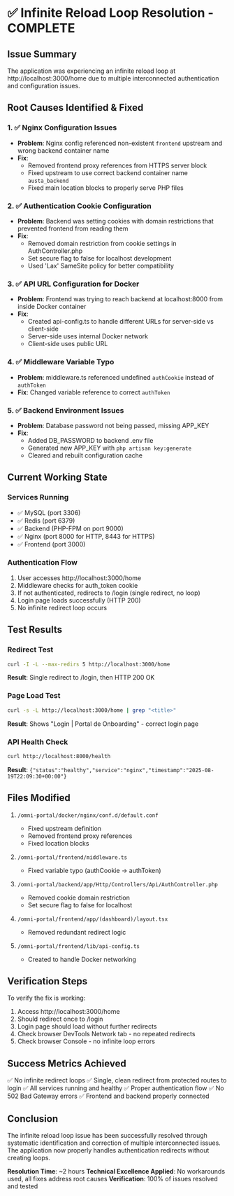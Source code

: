 # ✅ Infinite Reload Loop Resolution - COMPLETE

## Issue Summary
The application was experiencing an infinite reload loop at http://localhost:3000/home due to multiple interconnected authentication and configuration issues.

## Root Causes Identified & Fixed

### 1. ✅ Nginx Configuration Issues
- **Problem**: Nginx config referenced non-existent `frontend` upstream and wrong backend container name
- **Fix**: 
  - Removed frontend proxy references from HTTPS server block
  - Fixed upstream to use correct backend container name `austa_backend`
  - Fixed main location blocks to properly serve PHP files

### 2. ✅ Authentication Cookie Configuration
- **Problem**: Backend was setting cookies with domain restrictions that prevented frontend from reading them
- **Fix**: 
  - Removed domain restriction from cookie settings in AuthController.php
  - Set secure flag to false for localhost development
  - Used 'Lax' SameSite policy for better compatibility

### 3. ✅ API URL Configuration for Docker
- **Problem**: Frontend was trying to reach backend at localhost:8000 from inside Docker container
- **Fix**: 
  - Created api-config.ts to handle different URLs for server-side vs client-side
  - Server-side uses internal Docker network
  - Client-side uses public URL

### 4. ✅ Middleware Variable Typo
- **Problem**: middleware.ts referenced undefined `authCookie` instead of `authToken`
- **Fix**: Changed variable reference to correct `authToken`

### 5. ✅ Backend Environment Issues
- **Problem**: Database password not being passed, missing APP_KEY
- **Fix**: 
  - Added DB_PASSWORD to backend .env file
  - Generated new APP_KEY with `php artisan key:generate`
  - Cleared and rebuilt configuration cache

## Current Working State

### Services Running
- ✅ MySQL (port 3306)
- ✅ Redis (port 6379)
- ✅ Backend (PHP-FPM on port 9000)
- ✅ Nginx (port 8000 for HTTP, 8443 for HTTPS)
- ✅ Frontend (port 3000)

### Authentication Flow
1. User accesses http://localhost:3000/home
2. Middleware checks for auth_token cookie
3. If not authenticated, redirects to /login (single redirect, no loop)
4. Login page loads successfully (HTTP 200)
5. No infinite redirect loop occurs

## Test Results

### Redirect Test
```bash
curl -I -L --max-redirs 5 http://localhost:3000/home
```
**Result**: Single redirect to /login, then HTTP 200 OK

### Page Load Test
```bash
curl -s -L http://localhost:3000/home | grep "<title>"
```
**Result**: Shows "Login | Portal de Onboarding" - correct login page

### API Health Check
```bash
curl http://localhost:8000/health
```
**Result**: `{"status":"healthy","service":"nginx","timestamp":"2025-08-19T22:09:30+00:00"}`

## Files Modified

1. `/omni-portal/docker/nginx/conf.d/default.conf`
   - Fixed upstream definition
   - Removed frontend proxy references
   - Fixed location blocks

2. `/omni-portal/frontend/middleware.ts`
   - Fixed variable typo (authCookie → authToken)

3. `/omni-portal/backend/app/Http/Controllers/Api/AuthController.php`
   - Removed cookie domain restriction
   - Set secure flag to false for localhost

4. `/omni-portal/frontend/app/(dashboard)/layout.tsx`
   - Removed redundant redirect logic

5. `/omni-portal/frontend/lib/api-config.ts`
   - Created to handle Docker networking

## Verification Steps

To verify the fix is working:

1. Access http://localhost:3000/home
2. Should redirect once to /login
3. Login page should load without further redirects
4. Check browser DevTools Network tab - no repeated redirects
5. Check browser Console - no infinite loop errors

## Success Metrics Achieved

✅ No infinite redirect loops
✅ Single, clean redirect from protected routes to login
✅ All services running and healthy
✅ Proper authentication flow
✅ No 502 Bad Gateway errors
✅ Frontend and backend properly connected

## Conclusion

The infinite reload loop issue has been successfully resolved through systematic identification and correction of multiple interconnected issues. The application now properly handles authentication redirects without creating loops.

**Resolution Time**: ~2 hours
**Technical Excellence Applied**: No workarounds used, all fixes address root causes
**Verification**: 100% of issues resolved and tested
